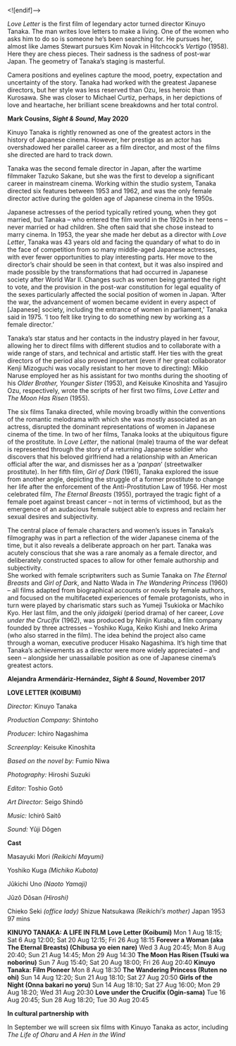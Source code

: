 <![endif]-->

_Love Letter_ is the first film of legendary actor turned director Kinuyo Tanaka. The man writes love letters to make a living. One of the women who asks him to do so is someone he’s been searching for. He pursues her, almost like James Stewart pursues Kim Novak in Hitchcock’s _Vertigo_ (1958). Here they are chess pieces. Their sadness is the sadness of post-war Japan. The geometry of Tanaka’s staging is masterful.

Camera positions and eyelines capture the mood, poetry, expectation and uncertainty of the story. Tanaka had worked with the greatest Japanese directors, but her style was less reserved than Ozu, less heroic than Kurosawa. She was closer to Michael Curtiz, perhaps, in her depictions of love and heartache, her brilliant scene breakdowns and her total control.

**Mark Cousins, _Sight & Sound_, May 2020**

Kinuyo Tanaka is rightly renowned as one of the greatest actors in the history of Japanese cinema. However, her prestige as an actor has overshadowed her parallel career as a film director, and most of the films she directed are hard to track down.

Tanaka was the second female director in Japan, after the wartime filmmaker Tazuko Sakane, but she was the first to develop a significant career in mainstream cinema. Working within the studio system, Tanaka directed six features between 1953 and 1962, and was the only female director active during the golden age of Japanese cinema in the 1950s.

Japanese actresses of the period typically retired young, when they got married, but Tanaka – who entered the film world in the 1920s in her teens – never married or had children. She often said that she chose instead to marry cinema. In 1953, the year she made her debut as a director with _Love Letter_, Tanaka was 43 years old and facing the quandary of what to do in the face of competition from so many middle-aged Japanese actresses, with ever fewer opportunities to play interesting parts. Her move to the director’s chair should be seen in that context, but it was also inspired and made possible by the transformations that had occurred in Japanese society after World War II. Changes such as women being granted the right to vote, and the provision in the post-war constitution for legal equality of the sexes particularly affected the social position of women in Japan. ‘After the war, the advancement of women became evident in every aspect of [Japanese] society, including the entrance of women in parliament,’ Tanaka said in 1975. ‘I too felt like trying to do something new by working as a female director.’

Tanaka’s star status and her contacts in the industry played in her favour, allowing her to direct films with different studios and to collaborate with a wide range of stars, and technical and artistic staff. Her ties with the great directors of the period also proved important (even if her great collaborator Kenji Mizoguchi was vocally resistant to her move to directing): Mikio Naruse employed her as his assistant for two months during the shooting of his _Older Brother, Younger Sister_ (1953), and Keisuke Kinoshita and Yasujiro Ozu, respectively, wrote the scripts of her first two films, _Love Letter_ and _The Moon Has Risen_ (1955).

The six films Tanaka directed, while moving broadly within the conventions of the romantic melodrama with which she was mostly associated as an actress, disrupted the dominant representations of women in Japanese cinema of the time. In two of her films, Tanaka looks at the ubiquitous figure of the prostitute. In _Love Letter_, the national (male) trauma of the war defeat is represented through the story of a returning Japanese soldier who discovers that his beloved girlfriend had a relationship with an American official after the war, and dismisses her as a ‘_panpan_’ (streetwalker prostitute). In her fifth film, _Girl of Dark_ (1961), Tanaka explored the issue from another angle, depicting the struggle of a former prostitute to change her life after the enforcement of the Anti-Prostitution Law of 1956. Her most celebrated film, _The Eternal Breasts_ (1955), portrayed the tragic fight of a female poet against breast cancer – not in terms of victimhood, but as the emergence of an audacious female subject able to express and reclaim her sexual desires and subjectivity.

The central place of female characters and women’s issues in Tanaka’s filmography was in part a reflection of the wider Japanese cinema of the time, but it also reveals a deliberate approach on her part. Tanaka was acutely conscious that she was a rare anomaly as a female director, and deliberately constructed spaces to allow for other female authorship and subjectivity.  
She worked with female scriptwriters such as Sumie Tanaka on _The Eternal Breasts_ and _Girl of Dark_, and Natto Wada in _The Wandering Princess_ (1960) – all films adapted from biographical accounts or novels by female authors, and focused on the multifaceted experiences of female protagonists, who in turn were played by charismatic stars such as Yumeji Tsukioka or Machiko Kyo. Her last film, and the only _jidaigeki_ (period drama) of her career, _Love under the Crucifix_ (1962), was produced by Ninjin Kurabu, a film company founded by three actresses – Yoshiko Kuga, Keiko Kishi and Ineko Arima (who also starred in the film). The idea behind the project also came through a woman, executive producer Hisako Nagashima. It’s high time that Tanaka’s achievements as a director were more widely appreciated – and seen – alongside her unassailable position as one of Japanese cinema’s greatest actors.

**Alejandra Armendáriz-Hernández, _Sight & Sound_, November 2017**

**LOVE LETTER (KOIBUMI)**

_Director:_ Kinuyo Tanaka

_Production Company:_ Shintoho

_Producer:_ Ichiro Nagashima

_Screenplay:_ Keisuke Kinoshita

_Based on the novel by:_ Fumio Niwa

_Photography:_ Hiroshi Suzuki

_Editor:_ Toshio Gotô

_Art Director:_ Seigo Shindô

_Music:_ Ichirô Saitô

_Sound:_ Yûji Dôgen

**Cast**

Masayuki Mori _(Reikichi Mayumi)_

Yoshiko Kuga _(Michiko Kubota)_

Jûkichi Uno _(Naoto Yamaji)_

Jûzô Dôsan _(Hiroshi)_

Chieko Seki _(office lady)_
Shizue Natsukawa _(Reikichi’s mother)_
Japan 1953
97 mins

**KINUYO TANAKA: A LIFE IN FILM**
**Love Letter (Koibumi)**
Mon 1 Aug 18:15; Sat 6 Aug 12:00; Sat 20 Aug 12:15; Fri 26 Aug 18:15
**Forever a Woman (aka The Eternal Breasts) (Chibusa yo eien nare)**
Wed 3 Aug 20:45; Mon 8 Aug 20:40; Sun 21 Aug 14:45; Mon 29 Aug 14:30
**The Moon Has Risen (Tsuki wa noborinu)**
Sun 7 Aug 15:40; Sat 20 Aug 18:00; Fri 26 Aug 20:40
**Kinuyo Tanaka: Film Pioneer**
Mon 8 Aug 18:30
**The Wandering Princess (Ruten no ohi)**
Sun 14 Aug 12:20; Sun 21 Aug 18:10; Sat 27 Aug 20:50
**Girls of the Night (Onna bakari no yoru)**
Sun 14 Aug 18:10; Sat 27 Aug 16:00; Mon 29 Aug 18:20; Wed 31 Aug 20:30
**Love under the Crucifix (Ogin-sama)**
Tue 16 Aug 20:45; Sun 28 Aug 18:20; Tue 30 Aug 20:45

**In cultural partnership with**


In September we will screen six films with Kinuyo Tanaka as actor, including _The Life of Oharu_ and _A Hen in the Wind_
<!--stackedit_data:
eyJoaXN0b3J5IjpbMTc3MDEyMjIyN119
-->